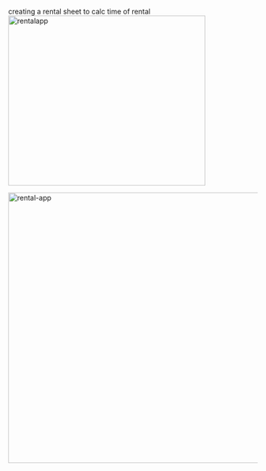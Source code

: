creating a rental sheet to calc time of rental
<img width="398" height="343" alt="rentalapp" src="https://github.com/user-attachments/assets/d9666b84-3d91-4a7e-9ed5-1a83548d0ad5" />

<img width="649" height="546" alt="rental-app" src="https://github.com/user-attachments/assets/ab60fb0b-d693-4641-8a65-86e3c24280d4" />
